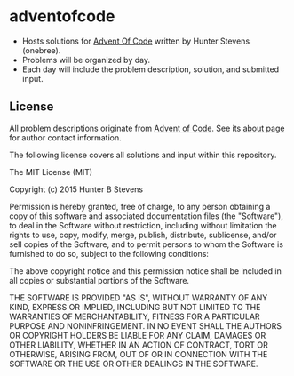# adventofcode

- Hosts solutions for [Advent Of Code][1] written by Hunter Stevens (onebree).
- Problems will be organized by day.
- Each day will include the problem description, solution, and submitted input.

## License

All problem descriptions originate from [Advent of Code][1]. See its [about page][2] for author contact information.

The following license covers all solutions and input within this repository.

The MIT License (MIT)

Copyright (c) 2015 Hunter B Stevens

Permission is hereby granted, free of charge, to any person obtaining a copy of this software and associated documentation files (the "Software"), to deal in the Software without restriction, including without limitation the rights to use, copy, modify, merge, publish, distribute, sublicense, and/or sell copies of the Software, and to permit persons to whom the Software is furnished to do so, subject to the following conditions:

The above copyright notice and this permission notice shall be included in all copies or substantial portions of the Software.

THE SOFTWARE IS PROVIDED "AS IS", WITHOUT WARRANTY OF ANY KIND, EXPRESS OR IMPLIED, INCLUDING BUT NOT LIMITED TO THE WARRANTIES OF MERCHANTABILITY, FITNESS FOR A PARTICULAR PURPOSE AND NONINFRINGEMENT. IN NO EVENT SHALL THE AUTHORS OR COPYRIGHT HOLDERS BE LIABLE FOR ANY CLAIM, DAMAGES OR OTHER LIABILITY, WHETHER IN AN ACTION OF CONTRACT, TORT OR OTHERWISE, ARISING FROM, OUT OF OR IN CONNECTION WITH THE SOFTWARE OR THE USE OR OTHER DEALINGS IN THE SOFTWARE.


[1]: http://adventofcode.com/
[2]: http://adventofcode.com/about
